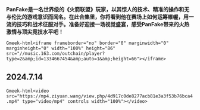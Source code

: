 **PanFake是一名世界级的《火箭联盟》玩家，以其惊人的技术、精准的操作和无与伦比的游戏意识而闻名。在此合集里，你将看到他在赛场上如何运筹帷幄，用一流的技巧和战术征服对手。准备好迎接一场视觉盛宴，感受PanFake带来的火热激情与顶尖竞技水平吧！**

`Gmeek-html<iframe frameborder="no" border="0" marginwidth="0" marginheight="0" width="100%" height="86" src="//music.163.com/outchain/player?type=2&amp;id=1334667454&amp;auto=1&amp;height=66"></iframe>`

## 2024.7.14

`Gmeek-html<video src="https://mp4.ziyuan.wang/view.php/4d917c0de8277acb81e3a3f53b76bca4.mp4" type="video/mp4" controls width="100%"></video>`

<!-- ##{"script":"<script src='https://blog.meekdai.com/assets/GmeekTOC.js'></script>"}## -->